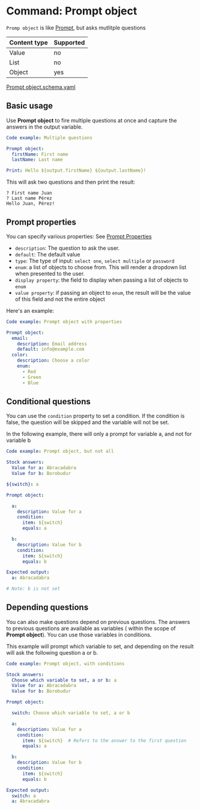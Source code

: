 # Command: Prompt object

`Promp object` is like [Prompt](Prompt.md), but asks mutlitple questions

| Content type | Supported |
|--------------|-----------|
| Value        | no        |
| List         | no        |
| Object       | yes       |

[Prompt object.schema.yaml](Prompt%20object.schema.yaml)

## Basic usage

Use **Prompt object** to fire multiple questions at once and capture the answers in the output variable.

<!-- yaml instacli before
Stock answers:
  First name: Juan
  Last name: Pérez
-->

```yaml instacli
Code example: Multiple questions

Prompt object:
  firstName: First name
  lastName: Last name

Print: Hello ${output.firstName} ${output.lastName}!
```

This will ask two questions and then print the result:

```commandline
? First name Juan
? Last name Pérez
Hello Juan, Pérez!
```

## Prompt properties

You can specify various properties: See [Prompt Properties](Prompt.md#prompt-properties)

* `description`: The question to ask the user.
* `default`: The default value
* `type`: The type of input: `select one`, `select multiple` or `password`
* `enum`: a list of objects to choose from. This will render a dropdown list when presented to the user.
* `display property`: the field to display when passing a list of objects to `enum`
* `value property`: if passing an object to `enum`, the result will be the value of this field and not the entire object

Here's an example:

<!-- yaml instacli before
Stock answers:
  Email address: info@example.com
  Choose a color: Red
-->

```yaml instacli
Code example: Prompt object with properties

Prompt object:
  email:
    description: Email address
    default: info@example.com
  color:
    description: Choose a color
    enum:
      - Red
      - Green
      - Blue
```

## Conditional questions

You can use the `condition` property to set a condition. If the condition is false, the question will be skipped and the
variable will not be set.

In the following example, there will only a prompt for variable a, and not for variable b

```yaml instacli
Code example: Prompt object, but not all

Stock answers:
  Value for a: Abracadabra
  Value for b: Borobudur

${switch}: a

Prompt object:

  a:
    description: Value for a
    condition:
      item: ${switch}
      equals: a

  b:
    description: Value for b
    condition:
      item: ${switch}
      equals: b

Expected output:
  a: Abracadabra

# Note: b is not set
```

## Depending questions

You can also make questions depend on previous questions. The answers to previous questions are available as variables (
within the scope of **Prompt object**). You can use those variables in conditions.

This example will prompt which variable to set, and depending on the result will ask the following question a or b.

```yaml instacli
Code example: Prompt object, with conditions

Stock answers:
  Choose which variable to set, a or b: a
  Value for a: Abracadabra
  Value for b: Borobudur

Prompt object:

  switch: Choose which variable to set, a or b

  a:
    description: Value for a
    condition:
      item: ${switch}  # Refers to the answer to the first question
      equals: a

  b:
    description: Value for b
    condition:
      item: ${switch}
      equals: b

Expected output:
  switch: a
  a: Abracadabra
```